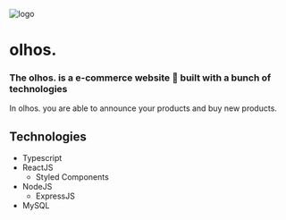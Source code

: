 ![logo](https://user-images.githubusercontent.com/103538181/208694383-8d5d8a4e-0e3d-41bb-a05d-d7340118c31d.png)

# olhos.

### The olhos. is a e-commerce website :shopping_cart: built with a bunch of technologies

In olhos. you are able to announce your products and buy new products.

## Technologies

* Typescript
* ReactJS
   * Styled Components
* NodeJS
   * ExpressJS
* MySQL